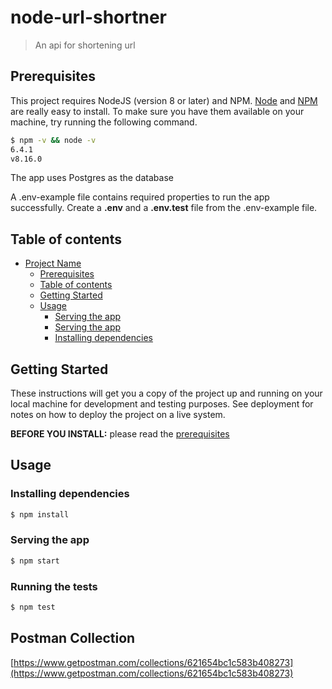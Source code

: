 # node-url-shortner

> An api for shortening url

## Prerequisites

This project requires NodeJS (version 8 or later) and NPM.
[Node](http://nodejs.org/) and [NPM](https://npmjs.org/) are really easy to install.
To make sure you have them available on your machine,
try running the following command.

```sh
$ npm -v && node -v
6.4.1
v8.16.0
```

The app uses Postgres as the database

A .env-example file contains required properties to run the app successfully. Create a **.env** and a **.env.test** file from the .env-example file.

## Table of contents

- [Project Name](#node-url-shortner)
  - [Prerequisites](#prerequisites)
  - [Table of contents](#table-of-contents)
  - [Getting Started](#getting-started)
  - [Usage](#usage)
    - [Serving the app](#serving-the-app)
    - [Serving the app](#serving-the-app)
    - [Installing dependencies](#installing-dependencies)

## Getting Started

These instructions will get you a copy of the project up and running on your local machine for development and testing purposes. See deployment for notes on how to deploy the project on a live system.

**BEFORE YOU INSTALL:** please read the [prerequisites](#prerequisites)

## Usage

### Installing dependencies

```sh
$ npm install
```

### Serving the app

```sh
$ npm start
```

### Running the tests

```sh
$ npm test
```

## Postman Collection

[https://www.getpostman.com/collections/621654bc1c583b408273](https://www.getpostman.com/collections/621654bc1c583b408273)
